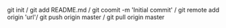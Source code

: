 git init / git add README.md / git coomit -m 'Initial commit' / git remote add origin 'url'/ git push origin master / git pull origin master
